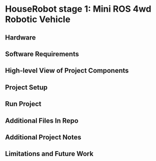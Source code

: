 # HouseRobot stage 1: Mini ROS 4wd Robotic Vehicle

## Hardware

## Software Requirements

## High-level View of Project Components

## Project Setup

## Run Project

## Additional Files In Repo

## Additional Project Notes

## Limitations and Future Work